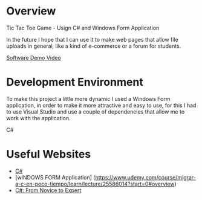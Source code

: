 # Overview

Tic Tac Toe Game - Usign C# and Windows Form Application

In the future I hope that I can use it to make web pages that allow file uploads in general, like a kind 
of e-commerce or a forum for students.


[Software Demo Video](https://youtu.be/JIYZB823onE)

# Development Environment

To make this project a little more dynamic I used a Windows Form application, in order to make it more 
attractive and easy to use, for this I had to use Visual Studio and use a couple of dependencies that allow me to work with the application.

C#

# Useful Websites
* [C#](https://www.udemy.com/course/c-c-c-java-ultimate-course-for-beginners/learn/lecture/46191339?start=0#content)
* [wINDOWS FORM Application] (https://www.udemy.com/course/migrar-a-c-en-poco-tiempo/learn/lecture/25586014?start=0#overview)
* [C#: From Novice to Expert](https://www.youtube.com/playlist?list=PLWMzEPW90q1b7uB7MFH4GRXZRMwIbVDWe)

